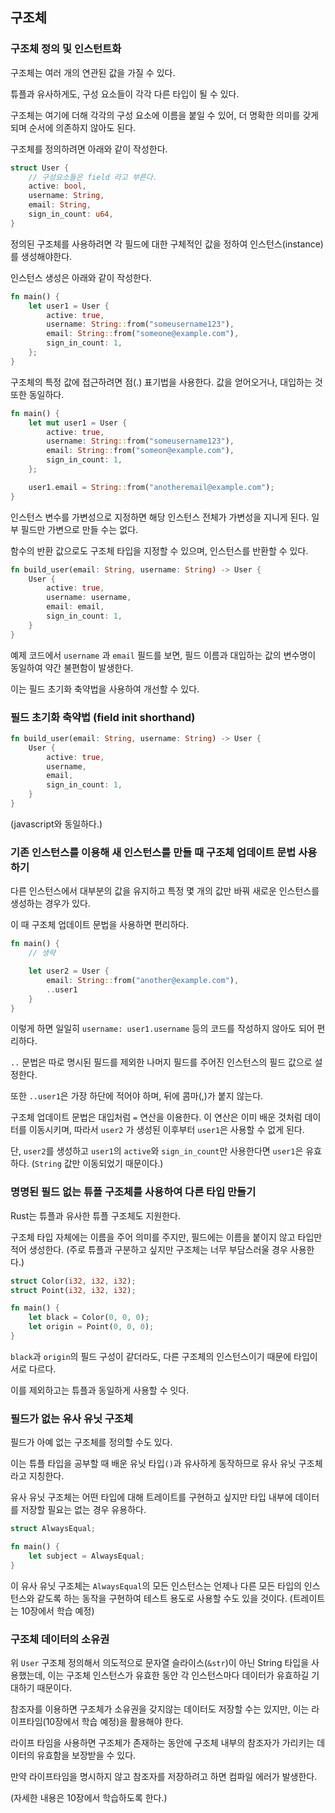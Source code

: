 ## 구조체

### 구조체 정의 및 인스턴트화

구조체는 여러 개의 연관된 값을 가질 수 있다.

튜플과 유사하게도, 구성 요소들이 각각 다른 타입이 될 수 있다.

구조체는 여기에 더해 각각의 구성 요소에 이름을 붙일 수 있어, 더 명확한 의미를 갖게되며 순서에 의존하지 않아도 된다.

구조체를 정의하려면 아래와 같이 작성한다.

```rust
struct User {
    // 구성요소들은 field 라고 부른다.
    active: bool,
    username: String,
    email: String,
    sign_in_count: u64,
}
```

정의된 구조체를 사용하려면 각 필드에 대한 구체적인 값을 정하여 인스턴스(instance)를 생성해야한다.

인스턴스 생성은 아래와 같이 작성한다.

```rust
fn main() {
    let user1 = User {
        active: true,
        username: String::from("someusername123"),
        email: String::from("someone@example.com"),
        sign_in_count: 1,
    };
}
```

구조체의 특정 값에 접근하려면 점(.) 표기법을 사용한다. 값을 얻어오거나, 대입하는 것 또한 동일하다.

```rust
fn main() {
    let mut user1 = User {
        active: true,
        username: String::from("someusername123"),
        email: String::from("someon@example.com"),
        sign_in_count: 1,
    };

    user1.email = String::from("anotheremail@example.com");
}
```

인스턴스 변수를 가변성으로 지정하면 해당 인스턴스 전체가 가변성을 지니게 된다. 일부 필드만 가변으로 만들 수는 없다.

함수의 반환 값으로도 구조체 타입을 지정할 수 있으며, 인스턴스를 반환할 수 있다.

```rust
fn build_user(email: String, username: String) -> User {
    User {
        active: true,
        username: username,
        email: email,
        sign_in_count: 1,
    }
}
```

예제 코드에서 `username` 과 `email` 필드를 보면, 필드 이름과 대입하는 값의 변수명이 동일하여 약간 불편함이 발생한다.

이는 필드 초기화 축약법을 사용하여 개선할 수 있다.

### 필드 초기화 축약법 (field init shorthand)

```rust
fn build_user(email: String, username: String) -> User {
    User {
        active: true,
        username,
        email,
        sign_in_count: 1,
    }
}
```

(javascript와 동일하다.)

### 기존 인스턴스를 이용해 새 인스턴스를 만들 때 구조체 업데이트 문법 사용하기

다른 인스턴스에서 대부분의 값을 유지하고 특정 몇 개의 값만 바꿔 새로운 인스턴스를 생성하는 경우가 있다.

이 때 구조체 업데이트 문법을 사용하면 편리하다.

```rust
fn main() {
    // 생략

    let user2 = User {
        email: String::from("another@example.com"),
        ..user1
    }
}
```

이렇게 하면 일일히 `username: user1.username` 등의 코드를 작성하지 않아도 되어 편리하다.

`..` 문법은 따로 명시된 필드를 제외한 나머지 필드를 주어진 인스턴스의 필드 값으로 설정한다.

또한 `..user1`은 가장 하단에 적어야 하며, 뒤에 콤마(,)가 붙지 않는다.

구조체 업데이트 문법은 대입처럼 `=` 연산을 이용한다. 이 연산은 이미 배운 것처럼 데이터를 이동시키며, 따라서 `user2` 가 생성된 이후부터 `user1`은 사용할 수 없게 된다.

단, `user2`를 생성하고 `user1`의 `active`와 `sign_in_count`만 사용한다면 `user1`은 유효하다. (`String` 값만 이동되었기 때문이다.)

### 명명된 필드 없는 튜플 구조체를 사용하여 다른 타입 만들기

Rust는 튜플과 유사한 튜플 구조체도 지원한다.

구조체 타입 자체에는 이름을 주어 의미를 주지만, 필드에는 이름을 붙이지 않고 타입만 적어 생성한다. (주로 튜플과 구분하고 싶지만 구조체는 너무 부담스러울 경우 사용한다.)

```rust
struct Color(i32, i32, i32);
struct Point(i32, i32, i32);

fn main() {
    let black = Color(0, 0, 0);
    let origin = Point(0, 0, 0);
}
```

`black`과 `origin`의 필드 구성이 같더라도, 다른 구조체의 인스턴스이기 때문에 타입이 서로 다르다.

이를 제외하고는 튜플과 동일하게 사용할 수 잇다.

### 필드가 없는 유사 유닛 구조체

필드가 아예 없는 구조체를 정의할 수도 있다.

이는 튜플 타입을 공부할 때 배운 유닛 타입`()`과 유사하게 동작하므로 유사 유닛 구조체라고 지칭한다.

유사 유닛 구조체는 어떤 타입에 대해 트레이트를 구현하고 싶지만 타입 내부에 데이터를 저장할 필요는 없는 경우 유용하다.

```rust
struct AlwaysEqual;

fn main() {
    let subject = AlwaysEqual;
}
```

이 유사 유닛 구조체는 `AlwaysEqual`의 모든 인스턴스는 언제나 다른 모든 타입의 인스턴스와 같도록 하는 동작을 구현하여 테스트 용도로 사용할 수도 있을 것이다. (트레이트는 10장에서 학습 예정)

### 구조체 데이터의 소유권

위 `User` 구조체 정의해서 의도적으로 문자열 슬라이스(`&str`)이 아닌 String 타입을 사용했는데, 이는 구조체 인스턴스가 유효한 동안 각 인스턴스마다 데이터가 유효하길 기대하기 때문이다.

참조자를 이용하면 구조체가 소유권을 갖지않는 데이터도 저장할 수는 있지만, 이는 라이프타임(10장에서 학습 예정)을 활용해야 한다.

라이프 타임을 사용하면 구조체가 존재하는 동안에 구조체 내부의 참조자가 가리키는 데이터의 유효함을 보장받을 수 있다.

만약 라이프타임을 명시하지 않고 참조자를 저장하려고 하면 컴파일 에러가 발생한다.

(자세한 내용은 10장에서 학습하도록 한다.)

